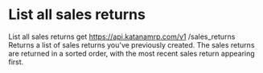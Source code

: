 # List all sales returns

List all sales returns get https://api.katanamrp.com/v1 /sales_returns Returns a list of
sales returns you've previously created. The sales returns are returned in a sorted
order, with the most recent sales return appearing first.
